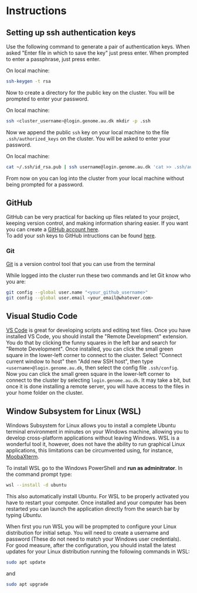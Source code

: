 # Instructions

## Setting up ssh authentication keys

Use the following command to generate a pair of authentication keys. When asked "Enter file in which to save the key" just press enter. When prompted to enter a passphrase, just press enter.

On local machine:

```bash
ssh-keygen -t rsa
```

Now to create a directory for the public key on the cluster. You will be prompted to enter your password.

On local machine:

```bash
ssh <cluster_username>@login.genome.au.dk mkdir -p .ssh
```

Now we append the public `ssh` key on your local machine to the file `.ssh/authorized_keys` on the cluster. You will be asked to enter your password.

On local machine:

```bash
cat ~/.ssh/id_rsa.pub | ssh username@login.genome.au.dk 'cat >> .ssh/authorized_keys'
```

From now on you can log into the cluster from your local machine without being prompted for a password.

## GitHub

GitHub can be very practical for backing up files related to your project, keeping version control, and making information sharing easier. If you want you can create a [GitHub account here](https://github.com/).  
To add your ssh keys to GitHub intructions can be found [here](https://www.inmotionhosting.com/support/server/ssh/how-to-add-ssh-keys-to-your-github-account/).

### Git

[Git](https://git-scm.com/) is a version control tool that you can use from the terminal

While logged into the cluster run these two commands and let Git know who you are:

```bash
git config --global user.name "<your_github_username>"
git config --global user.email <your_email@whatever.com>
```

## Visual Studio Code

[VS Code](https://code.visualstudio.com/) is great for developing scripts and editing text files. Once you have installed VS Code, you should install the "Remote Development" extension. You do that by clicking the funny squares in the left bar and search for "Remote Development". Once installed, you can click the small green square in the lower-left corner to connect to the cluster. Select "Connect current window to host" then "Add new SSH host", then type `<username>@login.genome.au.dk`, then select the config file `.ssh/config`. Now you can click the small green square in the lower-left corner to connect to the cluster by selecting `login.genome.au.dk`. It may take a bit, but once it is done installing a remote server, you will have access to the files in your home folder on the cluster.

## Window Subsystem for Linux (WSL)

Windows Subsystem for Linux allows you to install a complete Ubuntu terminal environment in minutes on your Windows machine, allowing you to develop cross-platform applications without leaving Windows. WSL is a wonderful tool it, however, does not have the ability to run graphical Linux applications, this limitations can be circumvented using, for instance, [MoobaXterm](https://mobaxterm.mobatek.net/).

To install WSL go to the Windows PowerShell and **run as adminitrator**. In the command prompt type:

```bash
wsl --install -d ubuntu
```

This also automatically install Ubuntu. For WSL to be properly activated you have to restart your computer. Once installed and your computer has been restarted you can launch the application directly from the search bar by typing *Ubuntu*.

When first you run WSL you will be propmpted to configure your Linux distribution for initial setup. You will need to create a username and password (These do not need to match your Windows user credentials).  
For good measure, after the configuration, you should install the latest updates for your Linux distribution running the following commands in WSL:

```bash
sudo apt update
```

and

```bash
sudo apt upgrade
```
